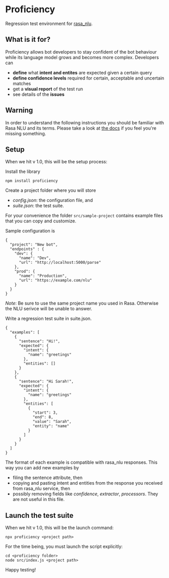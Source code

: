 Proficiency
===========
Regression test environment for [rasa_nlu](https://rasa.com/docs/nlu/). 


What is it for?
---------------
Proficiency allows bot developers to stay confident of the bot behaviour while its language model grows and becomes
more complex. 
Developers can
 - **define** what **intent and entites** are expected given a certain query
 - **define confidence levels** required for certain, acceptable and uncertain matches
 - get a **visual report** of the test run
 - see details of the **issues**
 
Warning
-------
In order to understand the following instructions you should be familiar with Rasa NLU and its terms. 
Please take a look at [the docs](https://rasa.com/docs/nlu/) if you feel you're missing something.


Setup
------------
When we hit v 1.0, this will be the setup process:

Install the library

```npm install proficiency```

Create a project folder where you will store 
 - _config.json_: the configuration file, and
 - _suite.json_: the test suite.
 
For your convenience the folder `src/sample-project` contains example files that you can copy and customize.

Sample configuration is 
```
{
  "project": "New bot",
  "endpoints" : {
    "dev": {
      "name": "Dev",
      "url": "http://localhost:5000/parse"
    },
    "prod": {
      "name": "Production",
      "url": "https://example.com/nlu"
    }
  }
}
```
_Note_: Be sure to use the same project name you used in Rasa. 
Otherwise the NLU serivce will be unable to answer. 

Write a regression test suite in suite.json.
```
{
  "examples": [
    {
      "sentence": "Hi!",
      "expected": {
        "intent": {
          "name": "greetings"
        },
        "entities": []
      }
    },  
    {
      "sentence": "Hi Sarah!",
      "expected": {
        "intent": {
          "name": "greetings"
        },
        "entities": [
          {
            "start": 3,
            "end": 8,
            "value": "Sarah",
            "entity": "name"
          }
        ]
      }
    }
  ]
}
```
The format of each example is compatible with rasa_nlu responses. This way you can add new examples by  
 - filing the sentence attribute, then
 - copying and pasting intent and entities from the response you received from rasa_nlu service, then
 - possibly removing fields like _confidence_, _extractor_, _processors_. They are not useful in this file.
 
Launch the test suite
---------------------
When we hit v 1.0, this will be the launch command:
```         
npx proficiency <project path>
```
For the time being, you must launch the script explicitly:
```  
cd <proficiency folder>       
node src/index.js <project path>
```

Happy testing!
